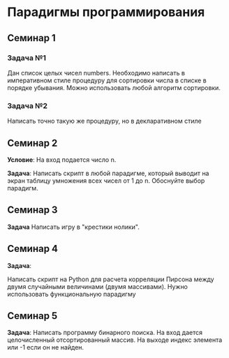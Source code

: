 # Парадигмы программирования

## Семинар 1

### Задача №1
Дан список целых чисел numbers. Необходимо написать в императивном стиле процедуру для
сортировки числа в списке в порядке убывания. Можно использовать любой алгоритм сортировки.

### Задача №2
Написать точно такую же процедуру, но в декларативном стиле

## Семинар 2

__Условие__:
На вход подается число n.

__Задача__: Написать скрипт в любой парадигме, который выводит на экран таблицу умножения всех чисел от 1 до n. Обоснуйте выбор парадигм.

## Семинар 3

__Задача__
Написать игру в "крестики нолики". 

## Семинар 4
__Задача__:

Написать скрипт на Python для расчета корреляции Пирсона между двумя случайными величинами (двумя массивами). Нужно использовать функциональную парадигму

## Семинар 5
__Задача__:
Написать программу бинарного поиска. На вход дается целочисленный отсортированный массив. На выходе индекс элемента или -1 если он не найден.